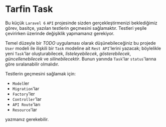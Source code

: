 # Tarfin Task

Bu küçük `Laravel 6` `API` projesinde sizden gerçekleştirmenizi beklediğimiz görev, basitçe, yazılan testlerin geçmesini sağlamaktır. Testleri yeşile çevirirken üzerinde değişiklik yapmamanız gerekiyor.

Temel düzeyle bir *TODO* uygulaması olarak düşünebileceğiniz bu projede `User` modeli ile ilişkili bir `Task` modeline ait `Rest API`'lerini yazacak; böylelikle yeni `Task`'lar oluşturabilecek, *listeleyebilecek*, *gösterebilecek*, *güncellenebilecek* ve *silinebilecektir*. Bunun yanında `Task`'lar `status`'larına göre sıralanabilir olmalıdır.

Testlerin geçmesini sağlamak için:

- `Model`ler
- `Migration`'lar
- `Factory`'ler
- `Controller`'lar
- `API Route`'ları
- `Resource`'lar

yazmanız gerekebilir.
